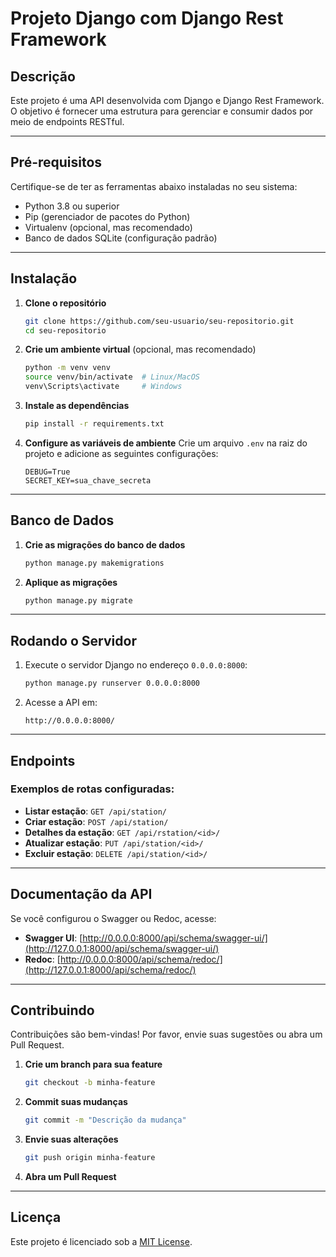 
# **Projeto Django com Django Rest Framework**

## **Descrição**
Este projeto é uma API desenvolvida com Django e Django Rest Framework. O objetivo é fornecer uma estrutura para gerenciar e consumir dados por meio de endpoints RESTful.

---

## **Pré-requisitos**
Certifique-se de ter as ferramentas abaixo instaladas no seu sistema:

- Python 3.8 ou superior
- Pip (gerenciador de pacotes do Python)
- Virtualenv (opcional, mas recomendado)
- Banco de dados SQLite (configuração padrão)

---

## **Instalação**

1. **Clone o repositório**

   ```bash
   git clone https://github.com/seu-usuario/seu-repositorio.git
   cd seu-repositorio
   ```

2. **Crie um ambiente virtual**
   (opcional, mas recomendado)

   ```bash
   python -m venv venv
   source venv/bin/activate  # Linux/MacOS
   venv\Scripts\activate     # Windows
   ```

3. **Instale as dependências**

   ```bash
   pip install -r requirements.txt
   ```

4. **Configure as variáveis de ambiente**
   Crie um arquivo `.env` na raiz do projeto e adicione as seguintes configurações:

   ```
   DEBUG=True
   SECRET_KEY=sua_chave_secreta
   ```

---

## **Banco de Dados**

1. **Crie as migrações do banco de dados**

   ```bash
   python manage.py makemigrations
   ```

2. **Aplique as migrações**

   ```bash
   python manage.py migrate
   ```

---

## **Rodando o Servidor**

1. Execute o servidor Django no endereço `0.0.0.0:8000`:

   ```bash
   python manage.py runserver 0.0.0.0:8000
   ```

2. Acesse a API em:
   ```
   http://0.0.0.0:8000/
   ```

---

## **Endpoints**
### Exemplos de rotas configuradas:
- **Listar estação**: `GET /api/station/`
- **Criar estação**: `POST /api/station/`
- **Detalhes da estação**: `GET /api/rstation/<id>/`
- **Atualizar estação**: `PUT /api/station/<id>/`
- **Excluir estação**: `DELETE /api/station/<id>/`

---

## **Documentação da API**
Se você configurou o Swagger ou Redoc, acesse:

- **Swagger UI**: [http://0.0.0.0:8000/api/schema/swagger-ui/](http://127.0.0.1:8000/api/schema/swagger-ui/)
- **Redoc**: [http://0.0.0.0:8000/api/schema/redoc/](http://127.0.0.1:8000/api/schema/redoc/)

---

## **Contribuindo**
Contribuições são bem-vindas! Por favor, envie suas sugestões ou abra um Pull Request.

1. **Crie um branch para sua feature**
   ```bash
   git checkout -b minha-feature
   ```

2. **Commit suas mudanças**
   ```bash
   git commit -m "Descrição da mudança"
   ```

3. **Envie suas alterações**
   ```bash
   git push origin minha-feature
   ```

4. **Abra um Pull Request**

---

## **Licença**
Este projeto é licenciado sob a [MIT License](LICENSE).
